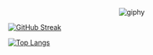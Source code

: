 <div id="header" align="center">
  
  ![giphy](https://user-images.githubusercontent.com/68228757/156631742-852828e6-a7f7-4252-b9ae-af644e66416a.gif)
  
</div>


[![GitHub Streak](https://github-readme-streak-stats.herokuapp.com?user=Herazur&theme=radical&date_format=M%20j%5B%2C%20Y%5D)](https://git.io/streak-stats)


[![Top Langs](https://github-readme-stats.vercel.app/api/top-langs/?username=Herazur)](https://github.com/anuraghazra/github-readme-stats)
